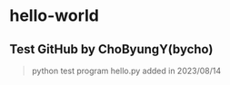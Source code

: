 # hello-world
## Test GitHub by ChoByungY(bycho)
> python test program hello.py added in 2023/08/14
